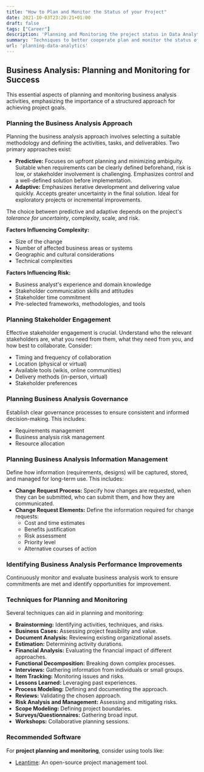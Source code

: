 ```yaml
---
title: "How to Plan and Monitor the Status of your Project"
date: 2021-10-03T23:20:21+01:00
draft: false
tags: ["Career"]
description: 'Planning and Monitoring the project status in Data Analytics.'
summary: 'Techniques to better cooperate plan and monitor the status of a project.'
url: 'planning-data-analytics'
---
```


## Business Analysis: Planning and Monitoring for Success

This essential aspects of planning and monitoring business analysis activities, emphasizing the importance of a structured approach for achieving project goals.

### Planning the Business Analysis Approach

Planning the business analysis approach involves selecting a suitable methodology and defining the activities, tasks, and deliverables.  Two primary approaches exist:

* **Predictive:** Focuses on upfront planning and minimizing ambiguity.  Suitable when requirements can be clearly defined beforehand, risk is low, or stakeholder involvement is challenging.  Emphasizes control and a well-defined solution before implementation.
* **Adaptive:** Emphasizes iterative development and delivering value quickly.  Accepts greater uncertainty in the final solution.  Ideal for exploratory projects or incremental improvements.

The choice between predictive and adaptive depends on the project's *tolerance for uncertainty*, complexity, scale, and risk.

**Factors Influencing Complexity:**

* Size of the change
* Number of affected business areas or systems
* Geographic and cultural considerations
* Technical complexities

**Factors Influencing Risk:**

* Business analyst's experience and domain knowledge
* Stakeholder communication skills and attitudes
* Stakeholder time commitment
* Pre-selected frameworks, methodologies, and tools

### Planning Stakeholder Engagement

Effective stakeholder engagement is crucial.  Understand who the relevant stakeholders are, what you need from them, what they need from you, and how best to collaborate.  Consider:

* Timing and frequency of collaboration
* Location (physical or virtual)
* Available tools (wikis, online communities)
* Delivery methods (in-person, virtual)
* Stakeholder preferences

### Planning Business Analysis Governance

Establish clear governance processes to ensure consistent and informed decision-making. This includes:

* Requirements management
* Business analysis risk management
* Resource allocation

### Planning Business Analysis Information Management

Define how information (requirements, designs) will be captured, stored, and managed for long-term use.  This includes:

* **Change Request Process:**  Specify how changes are requested, when they can be submitted, who can submit them, and how they are communicated.
* **Change Request Elements:** Define the information required for change requests:
    * Cost and time estimates
    * Benefits justification
    * Risk assessment
    * Priority level
    * Alternative courses of action

### Identifying Business Analysis Performance Improvements

Continuously monitor and evaluate business analysis work to ensure commitments are met and identify opportunities for improvement.

### Techniques for Planning and Monitoring

Several techniques can aid in planning and monitoring:

* **Brainstorming:** Identifying activities, techniques, and risks.
* **Business Cases:** Assessing project feasibility and value.
* **Document Analysis:** Reviewing existing organizational assets.
* **Estimation:** Determining activity durations.
* **Financial Analysis:** Evaluating the financial impact of different approaches.
* **Functional Decomposition:** Breaking down complex processes.
* **Interviews:** Gathering information from individuals or small groups.
* **Item Tracking:** Monitoring issues and risks.
* **Lessons Learned:**  Leveraging past experiences.
* **Process Modeling:** Defining and documenting the approach.
* **Reviews:** Validating the chosen approach.
* **Risk Analysis and Management:** Assessing and mitigating risks.
* **Scope Modeling:** Defining project boundaries.
* **Surveys/Questionnaires:** Gathering broad input.
* **Workshops:** Collaborative planning sessions.

### Recommended Software

For **project planning and monitoring**, consider using tools like:

* [Leantime](https://fossengineer.com/selfhosting-Leantime-docker/): An open-source project management tool.